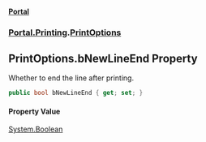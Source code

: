 #### [Portal](index.md 'index')
### [Portal.Printing](Portal.Printing.md 'Portal.Printing').[PrintOptions](PrintOptions.md 'Portal.Printing.PrintOptions')

## PrintOptions.bNewLineEnd Property

Whether to end the line after printing.

```csharp
public bool bNewLineEnd { get; set; }
```

#### Property Value
[System.Boolean](https://docs.microsoft.com/en-us/dotnet/api/System.Boolean 'System.Boolean')